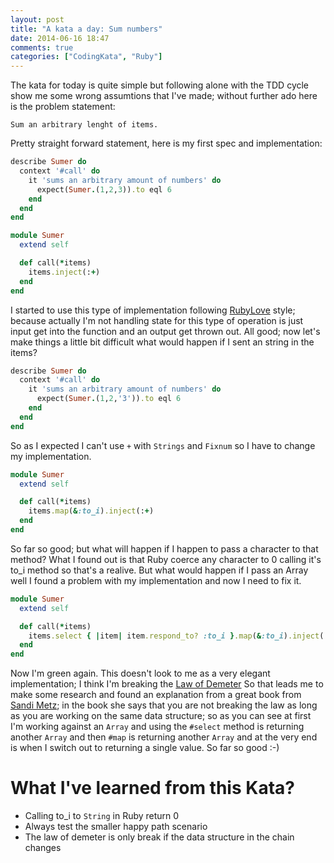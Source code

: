 ```yaml
---
layout: post
title: "A kata a day: Sum numbers"
date: 2014-06-16 18:47
comments: true
categories: ["CodingKata", "Ruby"]
---
```


The kata for today is quite simple but following alone with the TDD cycle show
me some wrong assumtions that I've made; without further ado here is the
problem statement: 

```
Sum an arbitrary lenght of items.
```

Pretty straight forward statement, here is my first spec and implementation: 

```ruby
describe Sumer do 
  context '#call' do 
    it 'sums an arbitrary amount of numbers' do 
      expect(Sumer.(1,2,3)).to eql 6
    end
  end
end
```

```ruby
module Sumer 
  extend self

  def call(*items)
    items.inject(:+)
  end
end
```

I started to use this type of implementation following
[RubyLove](http://rubylove.io) style; because actually I'm not handling state
for this type of operation is just input get into the function and an output
get thrown out. All good; now let's make things a little bit difficult what
would happen if I sent an string in the items?

```ruby
describe Sumer do 
  context '#call' do 
    it 'sums an arbitrary amount of numbers' do 
      expect(Sumer.(1,2,'3')).to eql 6
    end
  end
end
```

So as I expected I can't use ```+``` with ```Strings``` and ```Fixnum``` so
I have to change my implementation. 

```ruby
module Sumer 
  extend self

  def call(*items)
    items.map(&:to_i).inject(:+)
  end
end
```

So far so good; but what will happen if I happen to pass a character to that
method? What I found out is that Ruby coerce any character to 0 calling it's
to_i method so that's a realive. But what would happen if I pass an
Array well I found a problem with my implementation and now I need to
fix it.

```ruby
module Sumer 
  extend self

  def call(*items)
    items.select { |item| item.respond_to? :to_i }.map(&:to_i).inject(:+)
  end
end
```

Now I'm green again. This doesn't look to me as a very elegant implementation;
I think I'm breaking the [Law of Demeter](http://en.wikipedia.org/wiki/Law_of_Demeter)
So that leads me to make some research and found an explanation from a great
book from [Sandi Metz](http://www.sandimetz.com); in the book she says that you
are not breaking the law as long as you are working on the same data structure;
so as you can see at first I'm working against an ```Array``` and using the
```#select``` method is returning another ```Array``` and then ```#map``` is
returning another ```Array``` and at the very end is when I switch out to
returning a single value. So far so good :-) 

# What I've learned from this Kata?
* Calling to_i to ```String``` in Ruby return 0
* Always test the smaller happy path scenario
* The law of demeter is only break if the data structure in the chain changes

